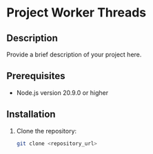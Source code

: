 # Project Worker Threads

## Description

Provide a brief description of your project here.

## Prerequisites

- Node.js version 20.9.0 or higher

## Installation

1. Clone the repository:

   ```bash
   git clone <repository_url>
